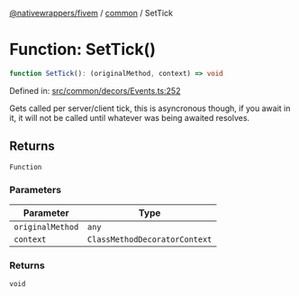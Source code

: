 [@nativewrappers/fivem](../../README.md) / [common](../README.md) / SetTick

# Function: SetTick()

```ts
function SetTick(): (originalMethod, context) => void
```

Defined in: [src/common/decors/Events.ts:252](https://github.com/nativewrappers/nativewrappers/blob/bf1d263f0188667cde482dc5657983cf3674a640/src/common/decors/Events.ts#L252)

Gets called per server/client tick, this is asyncronous though, if you await
in it, it will not be called until whatever was being awaited resolves.

## Returns

`Function`

### Parameters

| Parameter | Type |
| ------ | ------ |
| `originalMethod` | `any` |
| `context` | `ClassMethodDecoratorContext` |

### Returns

`void`
